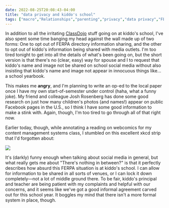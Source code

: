 ```yaml
---
date: 2022-08-25T20:08:43-04:00
title: "data privacy and kiddo's school"
tags: ["macro","Relationships","parenting","privacy","data privacy","FERPA","edtech","local news","Josh Rosenberg","webcomics","xkcd","social annotation","Hypothesis","ICT 302"]
---
```

In addition to all the irritating [ClassDojo](https://spencergreenhalgh.com/tags/classdojo) stuff going on at kiddo's school, I've also spent some time banging my head against the wall made up of two forms: One to opt out of FERPA directory information sharing, and the other to opt out of kiddo's information being shared with media outlets. I'm too tired tonight to get into all the details of what's been going on, but the short version is that there's no (clear, easy) way for spouse and I to request that kiddo's name and image not be shared on school social media without also insisting that kiddo's name and image not appear in innocuous things like... a school yearbook. 

This makes me **angry**, and I'm planning to write an op-ed to the local paper once I have my own start-of-semester under control (haha, what a funny joke). My friend and colleague Josh Rosenberg has done some good research on just how many children's photos (and names!) appear on public Facebook pages in the U.S., so I think I have some good information to make a stink with. Again, though, I'm too tired to go through all of that right now. 

Earlier today, though, while annotating a reading on webcomics for my content management systems class, I stumbled on this excellent xkcd strip that I'd forgotten about: 

![](https://imgs.xkcd.com/comics/sharing_options.png)

It's (darkly) funny enough when talking about social media in general, but what really gets me about "There's nothing in between?" is that it perfectly describes how absurd this FERPA situation is at kiddo's school. I can allow for information to be shared in all sorts of venues, or I can lock it down completely—not a lot of middle ground there. To be fair, kiddo's principal and teacher are being patient with my complaints and helpful with our concerns, and it seems like we've got a good informal agreement carved out for this school year. It boggles my mind that there isn't a more formal system in place, though.